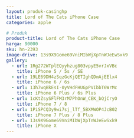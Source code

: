 ```yaml
---
layout: produk-casinghp
title: Lord of The Cats iPhone Case
categories: apple

# Produk
product-title: Lord of The Cats iPhone Case
harga: 90000
sku: hn-2393
image-drive: 13s9X9Gome69VniMIbWjXpTnWJeEwSxk9
gallery:
  - url: 1Rg272WTplEQyyhzug803vpyE5vrJxVBc
    title: iPhone 5 / 5s / SE
  - url: 19LE69DH4zSqzGcKjQETIghQDmAjEElx4
    title: iPhone 6 / 6s
  - url: 13h7wqBkEsI-0yVHdFHUGpPVIbbT6WrMc
    title: iPhone 6 Plus / 6s Plus
  - url: 1cKtZsySFlFM3rM7PhOnW_CEK_bQjCryO
    title: iPhone 7 / 8
  - url: 1PiSPCQ3y9wi7sj_lTf_5BXMWOP4JcB02
    title: iPhone 7 Plus / 8 Plus
  - url: 13s9X9Gome69VniMIbWjXpTnWJeEwSxk9
    title: iPhone X
---
```

